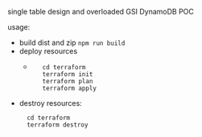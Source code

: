single table design and overloaded GSI DynamoDB POC

usage:
 - build dist and zip `npm run build`
 - deploy resources
   - ```shell
        cd terraform
        terraform init 
        terraform plan
        terraform apply
     ```
 - destroy resources:
    ```shell
      cd terraform
      terraform destroy
    ```

